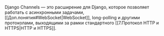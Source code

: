 Django Channels — это расширение для Django, которое позволяет работать с асинхронными задачами, [[Доп.понятия#WebSocket|WebSocket]], long-polling и другими протоколами, выходящими за рамки стандартного [[7.Протокол HTTP и HTTPS|HTTP и HTTPS]].

